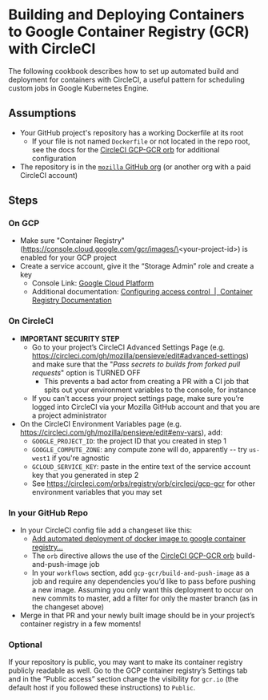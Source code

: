 # Building and Deploying Containers to Google Container Registry (GCR) with CircleCI

The following cookbook describes how to set up automated build and deployment for containers with CircleCI, a useful pattern for scheduling custom jobs in Google Kubernetes Engine.

<!-- toc -->

## Assumptions

* Your GitHub project's repository has a working Dockerfile at its root
    * If your file is not named `Dockerfile` or not located in the repo root, see the docs for the [CircleCI GCP-GCR orb](https://circleci.com/orbs/registry/orb/circleci/gcp-gcr) for additional configuration
* The repository is in the [`mozilla` GitHub org](https://github.com/mozilla) (or another org with a paid CircleCI account)


## Steps


### On GCP

* Make sure "Container Registry" (https://console.cloud.google.com/gcr/images/\<your-project-id\>) is enabled for your GCP project
* Create a service account, give it the “Storage Admin” role and create a key
	* Console Link: [Google Cloud Platform](https://console.cloud.google.com/iam-admin/serviceaccounts)
	* Additional documentation: [Configuring access control  |  Container Registry Documentation](https://cloud.google.com/container-registry/docs/access-control?hl=en_US)


### On CircleCI

* **IMPORTANT SECURITY STEP**
    * Go to your project’s CircleCI Advanced Settings Page (e.g. https://circleci.com/gh/mozilla/pensieve/edit#advanced-settings) and make sure that the "*Pass secrets to builds from forked pull requests*" option is TURNED OFF
        * This prevents a bad actor from creating a PR with a CI job that spits out your environment variables to the console, for instance
	* If you can't access your project settings page, make sure you’re logged into CircleCI via your Mozilla GitHub account and that you are a project administrator
* On the CircleCI Environment Variables page (e.g. https://circleci.com/gh/mozilla/pensieve/edit#env-vars), add:
	* `GOOGLE_PROJECT_ID`: the project ID that you created in step 1
	* `GOOGLE_COMPUTE_ZONE`: any compute zone will do, apparently -- try `us-west1` if you're agnostic
	* `GCLOUD_SERVICE_KEY`: paste in the entire text of the service account key that you generated in step 2
   * See https://circleci.com/orbs/registry/orb/circleci/gcp-gcr for other environment variables that you may set


### In your GitHub Repo

* In your CircleCI config file add a changeset like this:
	* [Add automated deployment of docker image to google container registry…](https://github.com/mozilla/pensieve/commit/b56f6f78b16d5893ff1cbf1ba895fa5bc85266c0)
    * The `orb` directive allows the use of the [CircleCI GCP-GCR orb](https://circleci.com/orbs/registry/orb/circleci/gcp-gcr) build-and-push-image job
	* In your `workflows` section, add `gcp-gcr/build-and-push-image` as a job and require any dependencies you’d like to pass before pushing a new image. Assuming you only want this deployment to occur on new commits to master, add a filter for only the master branch (as in the changeset above)
* Merge in that PR and your newly built image should be in your project’s container registry in a few moments!


### Optional

If your repository is public, you may want to make its container registry publicly readable as well. Go to the GCP container registry’s Settings tab and in the “Public access” section change the visibility for `gcr.io` (the default host if you followed these instructions) to `Public`.
